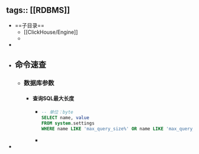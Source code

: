 tags:: [[RDBMS]]
---

- ==子目录==
	- [[ClickHouse/Engine]]
	-
-
- ## 命令速查
	- ### 数据库参数
		- #### 查询SQL最大长度
			- ``` sql
			  -- 单位：byte
			  SELECT name, value
			  FROM system.settings
			  WHERE name LIKE 'max_query_size%' OR name LIKE 'max_query_size%';
			  ```
			-
-